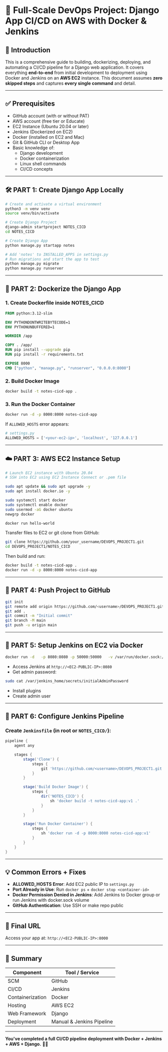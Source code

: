 
# 🚀 Full-Scale DevOps Project: Django App CI/CD on AWS with Docker & Jenkins

## 📌 Introduction
This is a comprehensive guide to building, dockerizing, deploying, and automating a CI/CD pipeline for a Django web application. It covers everything **end-to-end** from initial development to deployment using Docker and Jenkins on an **AWS EC2** instance. This document assumes **zero skipped steps** and captures **every single command** and detail.

---

## ✅ Prerequisites

- GitHub account (with or without PAT)
- AWS account (free tier or Educate)
- EC2 Instance (Ubuntu 20.04 or later)
- Jenkins (Dockerized on EC2)
- Docker (installed on EC2 and Mac)
- Git & GitHub CLI or Desktop App
- Basic knowledge of:
  - Django development
  - Docker containerization
  - Linux shell commands
  - CI/CD concepts

---

## 🛠️ PART 1: Create Django App Locally

```bash
# Create and activate a virtual environment
python3 -m venv venv
source venv/bin/activate

# Create Django Project
django-admin startproject NOTES_CICD
cd NOTES_CICD

# Create Django App
python manage.py startapp notes

# Add 'notes' to INSTALLED_APPS in settings.py
# Run migrations and start the app to test
python manage.py migrate
python manage.py runserver
```

---

## 🐳 PART 2: Dockerize the Django App

### 1. Create Dockerfile inside NOTES_CICD

```Dockerfile
FROM python:3.12-slim

ENV PYTHONDONTWRITEBYTECODE=1
ENV PYTHONUNBUFFERED=1

WORKDIR /app

COPY . /app/
RUN pip install --upgrade pip
RUN pip install -r requirements.txt

EXPOSE 8000
CMD ["python", "manage.py", "runserver", "0.0.0.0:8000"]
```

### 2. Build Docker Image

```bash
docker build -t notes-cicd-app .
```

### 3. Run the Docker Container

```bash
docker run -d -p 8000:8000 notes-cicd-app
```

If `ALLOWED_HOSTS` error appears:

```python
# settings.py
ALLOWED_HOSTS = ['<your-ec2-ip>', 'localhost', '127.0.0.1']
```

---

## ☁️ PART 3: AWS EC2 Instance Setup

```bash
# Launch EC2 instance with Ubuntu 20.04
# SSH into EC2 using EC2 Instance Connect or .pem file

sudo apt update && sudo apt upgrade -y
sudo apt install docker.io -y

sudo systemctl start docker
sudo systemctl enable docker
sudo usermod -aG docker ubuntu
newgrp docker

docker run hello-world
```

Transfer files to EC2 or git clone from GitHub:

```bash
git clone https://github.com/your_username/DEVOPS_PROJECT1.git
cd DEVOPS_PROJECT1/NOTES_CICD
```

Then build and run:

```bash
docker build -t notes-cicd-app .
docker run -d -p 8000:8000 notes-cicd-app
```

---

## 🐙 PART 4: Push Project to GitHub

```bash
git init
git remote add origin https://github.com/<username>/DEVOPS_PROJECT1.git
git add .
git commit -m "Initial commit"
git branch -M main
git push -u origin main
```

---

## 🔧 PART 5: Setup Jenkins on EC2 via Docker

```bash
docker run -d   -p 8080:8080 -p 50000:50000   -v /var/run/docker.sock:/var/run/docker.sock   -v jenkins_home:/var/jenkins_home   --name jenkins   jenkins/jenkins:lts
```

- Access Jenkins at `http://<EC2-PUBLIC-IP>:8080`
- Get admin password:

```bash
sudo cat /var/jenkins_home/secrets/initialAdminPassword
```

- Install plugins
- Create admin user

---

## 🔁 PART 6: Configure Jenkins Pipeline

### Create `Jenkinsfile` (in root or `NOTES_CICD/`):

```groovy
pipeline {
    agent any

    stages {
        stage('Clone') {
            steps {
                git 'https://github.com/<username>/DEVOPS_PROJECT1.git'
            }
        }

        stage('Build Docker Image') {
            steps {
                dir('NOTES_CICD') {
                    sh 'docker build -t notes-cicd-app:v1 .'
                }
            }
        }

        stage('Run Docker Container') {
            steps {
                sh 'docker run -d -p 8000:8000 notes-cicd-app:v1'
            }
        }
    }
}
```

---

## 💡 Common Errors + Fixes

- **ALLOWED_HOSTS Error**: Add EC2 public IP to `settings.py`
- **Port Already in Use**: Run `docker ps` + `docker stop <container-id>`
- **Docker Permission Denied in Jenkins**: Add Jenkins to Docker group or run Jenkins with docker.sock volume
- **GitHub Authentication**: Use SSH or make repo public

---

## 📎 Final URL

Access your app at: `http://<EC2-PUBLIC-IP>:8000`

---

## 🎯 Summary

| Component | Tool / Service |
|----------|----------------|
| SCM      | GitHub         |
| CI/CD    | Jenkins        |
| Containerization | Docker |
| Hosting  | AWS EC2        |
| Web Framework | Django     |
| Deployment | Manual & Jenkins Pipeline |

---

**You've completed a full CI/CD pipeline deployment with Docker + Jenkins + AWS + Django.** 💪🔥

